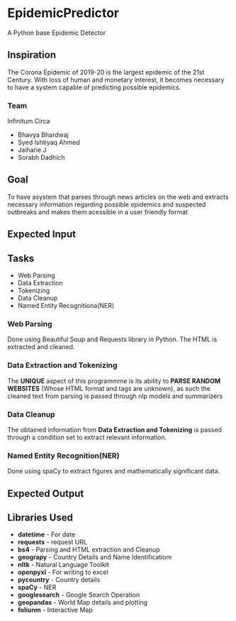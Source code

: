 # EpidemicPredictor
A Python base Epidemic Detector
## Inspiration
The Corona Epidemic of 2019-20 is the largest epidemic of the 21st Century. With loss of human and monetary interest, it becomes necessary to have a system capable of predicting possible epidemics.
### Team
Infinitum Circa
- Bhavya Bhardwaj
- Syed Ishtiyaq Ahmed
- Jaiharie J
- Sorabh Dadhich
## Goal 
To have asystem that parses through news articles on the web and extracts necessary information regarding possible epidemics and suspected outbreaks and makes them acessible in a user friendly format
## Expected Input

## Tasks
- Web Parsing
- Data Extraction
- Tokenizing 
- Data Cleanup
- Named Entity Recognitiona(NER)
### Web Parsing
Done using Beautiful Soup and Requests library in Python. The HTML is extracted and cleaned.
### Data Extraction and  Tokenizing
The **UNIQUE** aspect of this programmme is its ability to **PARSE RANDOM WEBSITES** (Whose HTML format and tags are unknown), as such the cleaned text from parsing is passed through nlp models and summarizers
### Data Cleanup
The obtained information from **Data Extraction and  Tokenizing** is passed through a condition set to extract relevant information.
### Named Entity Recognition(NER)
Done using spaCy to extract figures and mathematically significant data.
## Expected Output
## Libraries Used
- **datetime** - For date
- **requests** - request URL
- **bs4** - Parsing and HTML extraction and Cleanup
- **geograpy** - Country Details and Name Identificatiom 
- **nltk** - Natural Language Toolkit
- **openpyxl** - For writing to excel
- **pycountry** - Country details
- **spaCy** - NER 
- **googlesearch** - Google Search Operation
- **geopandas** - World Map details and plotting
- **foliunm** - Interactive Map
